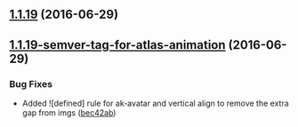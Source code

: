 <a name="1.1.19"></a>
## [1.1.19](https://aui-team-bot/https://bitbucket.org/atlassian/atlaskit-spike/compare/1.1.19-semver-tag-for-atlas-animation...v1.1.19) (2016-06-29)



<a name="1.1.19-semver-tag-for-atlas-animation"></a>
## [1.1.19-semver-tag-for-atlas-animation](https://aui-team-bot/https://bitbucket.org/atlassian/atlaskit-spike/compare/bec42ab...1.1.19-semver-tag-for-atlas-animation) (2016-06-29)


### Bug Fixes

* Added ![defined] rule for ak-avatar and vertical align to remove the extra gap from imgs ([bec42ab](https://aui-team-bot/https://bitbucket.org/atlassian/atlaskit-spike/commits/bec42ab))



